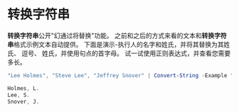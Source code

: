 # 转换字符串
**转换字符串**公开"幻通过将替换"功能。 之前和之后的方式来看的文本和**转换字符串**格式示例文本自动提供。 下面是演示-执行人的名字和姓氏，并将其替换为其姓氏、 逗号、 姓氏，并使用句点的首字母。 试一试使用正则表达式，并查看您需要多长。

```powershell
"Lee Holmes", "Steve Lee", "Jeffrey Snover" | Convert-String -Example "Bill Gates=Gates, B.","John Smith=Smith, J."

Holmes, L.
Lee, S.
Snover, J.
```
